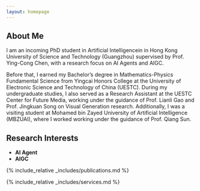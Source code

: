 ```yaml
---
layout: homepage
---
```


## About Me

I am an incoming PhD student in Artificial Intelligencein in Hong Kong University of Science and Technology (Guangzhou) supervised by Prof. Ying-Cong Chen, with a research focus on AI Agents and AIGC.

Before that, I earned my Bachelor’s degree in Mathematics-Physics Fundamental Science from Yingcai Honors College at the University of Electronic Science and Technology of China (UESTC). During my undergraduate studies, I also served as a Research Assistant at the UESTC Center for Future Media, working under the guidance of Prof. Lianli Gao and Prof. Jingkuan Song on Visual Generation research. Additionally, I was a visiting student at Mohamed bin Zayed University of Artificial Intelligence (MBZUAI), where I worked working under the guidance of Prof. Qiang Sun.


## Research Interests

- **AI Agent**
- **AIGC**


{% include_relative _includes/publications.md %}

{% include_relative _includes/services.md %}
